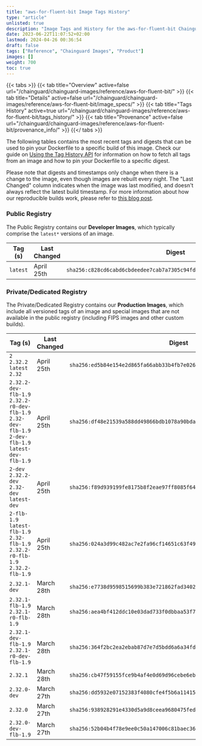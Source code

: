 ```yaml
---
title: "aws-for-fluent-bit Image Tags History"
type: "article"
unlisted: true
description: "Image Tags and History for the aws-for-fluent-bit Chainguard Image"
date: 2023-06-22T11:07:52+02:00
lastmod: 2024-04-26 00:36:54
draft: false
tags: ["Reference", "Chainguard Images", "Product"]
images: []
weight: 700
toc: true
---
```


{{< tabs >}}
{{< tab title="Overview" active=false url="/chainguard/chainguard-images/reference/aws-for-fluent-bit/" >}}
{{< tab title="Details" active=false url="/chainguard/chainguard-images/reference/aws-for-fluent-bit/image_specs/" >}}
{{< tab title="Tags History" active=true url="/chainguard/chainguard-images/reference/aws-for-fluent-bit/tags_history/" >}}
{{< tab title="Provenance" active=false url="/chainguard/chainguard-images/reference/aws-for-fluent-bit/provenance_info/" >}}
{{</ tabs >}}

The following tables contains the most recent tags and digests that can be used to pin your Dockerfile to a specific build of this image. Check our guide on [Using the Tag History API](/chainguard/chainguard-images/using-the-tag-history-api/) for information on how to fetch all tags from an image and how to pin your Dockerfile to a specific digest.

Please note that digests and timestamps only change when there is a change to the image, even though images are rebuilt every night. The "Last Changed" column indicates when the image was last modified, and doesn't always reflect the latest build timestamp. For more information about how our reproducible builds work, please refer to [this blog post](https://www.chainguard.dev/unchained/reproducing-chainguards-reproducible-image-builds).

### Public Registry
The Public Registry contains our **Developer Images**, which typically comprise the `latest*` versions of an image.

| Tag (s)   | Last Changed | Digest                                                                    |
|-----------|--------------|---------------------------------------------------------------------------|
|  `latest` | April 25th   | `sha256:c828cd6cabd6cbdeedee7cab7a7305c94fd9064acdace838123313809b6583ba` |


### Private/Dedicated Registry
The Private/Dedicated Registry contains our **Production Images**, which include all versioned tags of an image and special images that are not available in the public registry (including FIPS images and other custom builds).

| Tag (s)                                                                                               | Last Changed | Digest                                                                    |
|-------------------------------------------------------------------------------------------------------|--------------|---------------------------------------------------------------------------|
|  `2` `2.32.2` `latest` `2.32`                                                                         | April 25th   | `sha256:ed5b84e154e2d865fa66abb33b4fb7e02605bc788972c5a2abf6f60f84614038` |
|  `2.32.2-dev-flb-1.9` `2.32.2-r0-dev-flb-1.9` `2.32-dev-flb-1.9` `2-dev-flb-1.9` `latest-dev-flb-1.9` | April 25th   | `sha256:df48e21539a588dd49866bdb1078a90bdaea217050b1588852b75e3e76e09276` |
|  `2-dev` `2.32.2-dev` `2.32-dev` `latest-dev`                                                         | April 25th   | `sha256:f89d939199fe8175b8f2eae97ff8085f642ebed52b67ac52484e927cd2c13dd7` |
|  `2-flb-1.9` `latest-flb-1.9` `2.32-flb-1.9` `2.32.2-r0-flb-1.9` `2.32.2-flb-1.9`                     | April 25th   | `sha256:024a3d99c482ac7e2fa96cf14651c63f491375a607259a64452faa03e4807b16` |
|  `2.32.1-dev`                                                                                         | March 28th   | `sha256:e7738d9598515699b383e721862fad3402d7387236806749ba28904bb34792d8` |
|  `2.32.1-flb-1.9` `2.32.1-r0-flb-1.9`                                                                 | March 28th   | `sha256:aea4bf412ddc10e03dad733f0dbbaa53f7509fd7f2b709efce28c5912abf2eac` |
|  `2.32.1-dev-flb-1.9` `2.32.1-r0-dev-flb-1.9`                                                         | March 28th   | `sha256:364f2bc2ea2ebab87d7e7d5bdd6a6a34fdb2bdbcf7a2d5796dd25cce6fd4e147` |
|  `2.32.1`                                                                                             | March 28th   | `sha256:cb47f59155fce9b4af4e0d69d96cebe6eb20cd972e1812c5f418885790b7e619` |
|  `2.32.0-dev`                                                                                         | March 27th   | `sha256:dd5932e07152383f4080cfe4f5b6a1141530d4fada394d2c40fd4567ea1e605a` |
|  `2.32.0`                                                                                             | March 27th   | `sha256:938928291e4330d5a9d8ceea9680475fedfdab8e1337ec62078293ecd0058bea` |
|  `2.32.0-dev-flb-1.9`                                                                                 | March 27th   | `sha256:52b04b4f78e9ee0c50a147006c81baec3602fa34e8c07a39c92b540a9f204e96` |

